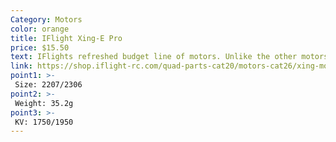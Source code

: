 ```yaml
---
Category: Motors
color: orange
title: IFlight Xing-E Pro
price: $15.50
text: IFlights refreshed budget line of motors. Unlike the other motors listed here, they are unibell which will give you more durability in crashes
link: https://shop.iflight-rc.com/quad-parts-cat20/motors-cat26/xing-motors-cat148/xing-e-pro-2207-2-6s-fpv-nextgen-motor-pro874
point1: >-
 Size: 2207/2306
point2: >-
 Weight: 35.2g
point3: >-
 KV: 1750/1950
---
```

